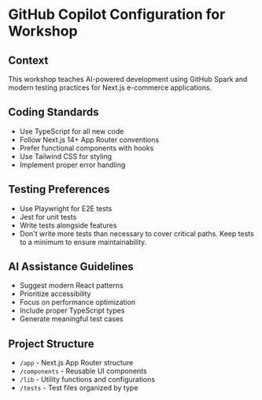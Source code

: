 # GitHub Copilot Configuration for Workshop

## Context

This workshop teaches AI-powered development using GitHub Spark and modern testing practices for Next.js e-commerce applications.

## Coding Standards

- Use TypeScript for all new code
- Follow Next.js 14+ App Router conventions
- Prefer functional components with hooks
- Use Tailwind CSS for styling
- Implement proper error handling

## Testing Preferences

- Use Playwright for E2E tests
- Jest for unit tests
- Write tests alongside features
- Don't write more tests than necessary to cover critical paths. Keep tests to a minimum to ensure maintainability.

## AI Assistance Guidelines

- Suggest modern React patterns
- Prioritize accessibility
- Focus on performance optimization
- Include proper TypeScript types
- Generate meaningful test cases

## Project Structure

- `/app` - Next.js App Router structure
- `/components` - Reusable UI components
- `/lib` - Utility functions and configurations
- `/tests` - Test files organized by type
